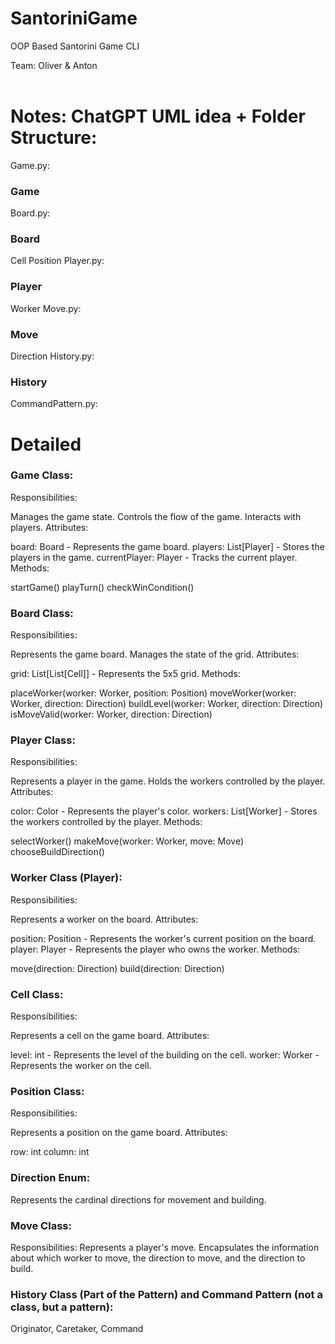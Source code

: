# SantoriniGame
OOP Based Santorini Game CLI 

Team: Oliver & Anton<br /> <br />

# Notes: ChatGPT UML idea + Folder Structure:

Game.py:

### Game
Board.py:

### Board
Cell
Position
Player.py:

### Player
Worker
Move.py:

### Move
Direction
History.py:

### History
CommandPattern.py:

# Detailed
### Game Class:

Responsibilities:

Manages the game state.
Controls the flow of the game.
Interacts with players.
Attributes:

board: Board - Represents the game board.
players: List[Player] - Stores the players in the game.
currentPlayer: Player - Tracks the current player.
Methods:

startGame()
playTurn()
checkWinCondition()

### Board Class:

Responsibilities:

Represents the game board.
Manages the state of the grid.
Attributes:

grid: List[List[Cell]] - Represents the 5x5 grid.
Methods:

placeWorker(worker: Worker, position: Position)
moveWorker(worker: Worker, direction: Direction)
buildLevel(worker: Worker, direction: Direction)
isMoveValid(worker: Worker, direction: Direction)

### Player Class:

Responsibilities:

Represents a player in the game.
Holds the workers controlled by the player.
Attributes:

color: Color - Represents the player's color.
workers: List[Worker] - Stores the workers controlled by the player.
Methods:

selectWorker()
makeMove(worker: Worker, move: Move)
chooseBuildDirection()

### Worker Class (Player):

Responsibilities:

Represents a worker on the board.
Attributes:

position: Position - Represents the worker's current position on the board.
player: Player - Represents the player who owns the worker.
Methods:

move(direction: Direction)
build(direction: Direction)

### Cell Class:

Responsibilities:

Represents a cell on the game board.
Attributes:

level: int - Represents the level of the building on the cell.
worker: Worker - Represents the worker on the cell.

### Position Class:

Responsibilities:

Represents a position on the game board.
Attributes:

row: int
column: int

### Direction Enum:

Represents the cardinal directions for movement and building.

### Move Class:

Responsibilities:
Represents a player's move.
Encapsulates the information about which worker to move, the direction to move, and the direction to build.

### History Class (Part of the Pattern) and Command Pattern (not a class, but a pattern):
Originator, Caretaker, Command

